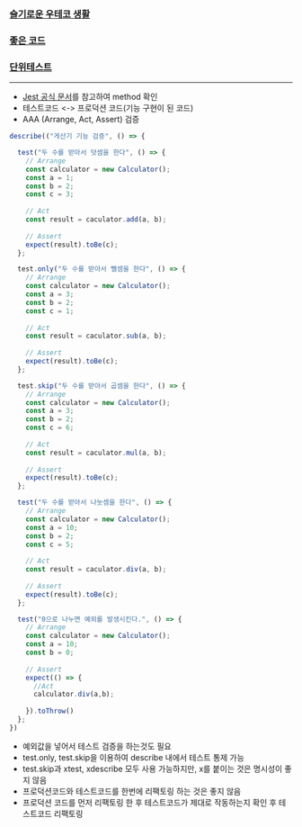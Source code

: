 ### [슬기로운 우테코 생활](https://techcourse.woowahan.com/s/sSPHidEx/ls/kyB58rOF)

### [좋은 코드](https://techcourse.woowahan.com/s/sSPHidEx/ls/r1Mqwu3b)

### [단위테스트](https://techcourse.woowahan.com/s/sSPHidEx/ls/n2GEdWZu)

---
- [Jest 공식 문서](https://jestjs.io/docs/api)를 참고하여 method 확인
- 테스트코드 <-> 프로덕션 코드(기능 구현이 된 코드)
- AAA (Arrange, Act, Assert) 검증

```javascript
describe(("게산기 기능 검증", () => {

  test("두 수를 받아서 덧셈을 한다", () => {
    // Arrange
    const calculator = new Calculator();
	const a = 1;
	const b = 2;
	const c = 3;
	
    // Act
    const result = caculator.add(a, b);
    
    // Assert
    expect(result).toBe(c);
  };

  test.only("두 수를 받아서 뺄셈을 한다", () => {
    // Arrange
    const calculator = new Calculator();
	const a = 3;
	const b = 2;
	const c = 1;
	
    // Act
    const result = caculator.sub(a, b);
    
    // Assert
    expect(result).toBe(c);
  };

  test.skip("두 수를 받아서 곱셈을 한다", () => {
    // Arrange
    const calculator = new Calculator();
	const a = 3;
	const b = 2;
	const c = 6;
	
    // Act
    const result = caculator.mul(a, b);
    
    // Assert
    expect(result).toBe(c);
  };

  test("두 수를 받아서 나눗셈을 한다", () => {
    // Arrange
    const calculator = new Calculator();
	const a = 10;
	const b = 2;
	const c = 5;
	
    // Act
    const result = caculator.div(a, b);
    
    // Assert
    expect(result).toBe(c);
  };

  test("0으로 나누면 예외를 발생시킨다.", () => {
    // Arrange
    const calculator = new Calculator();
	const a = 10;
	const b = 0;
    
    // Assert
    expect(() => {
      //Act
      calculator.div(a,b);
      
    }).toThrow()
  };
})
```

- 예외값을 넣어서 테스트 검증을 하는것도 필요
- test.only, test.skip을 이용하여 describe 내에서 테스트 통제 가능
- test.skip과 xtest, xdescribe 모두 사용 가능하지만, x를 붙이는 것은 명시성이 좋지 않음
- 프로덕션코드와 테스트코드를 한번에 리팩토링 하는 것은 좋지 않음
- 프로덕션 코드를 먼저 리팩토링 한 후 테스트코드가 제대로 작동하는지 확인 후 테스트코드 리팩토링